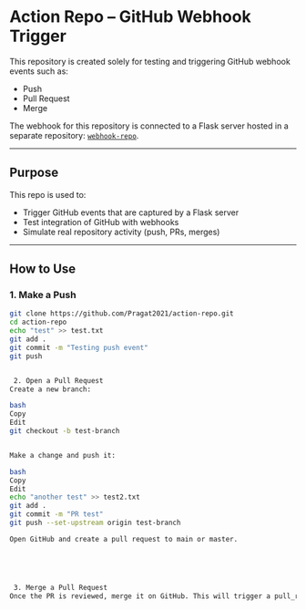 # Action Repo – GitHub Webhook Trigger

This repository is created solely for testing and triggering GitHub webhook events such as:

-  Push
-  Pull Request
-  Merge

The webhook for this repository is connected to a Flask server hosted in a separate repository: [`webhook-repo`](https://github.com/Pragat2021/webhook-repo).

---

## Purpose

This repo is used to:

- Trigger GitHub events that are captured by a Flask server
- Test integration of GitHub with webhooks
- Simulate real repository activity (push, PRs, merges)

---

## How to Use

### 1. Make a Push

```bash
git clone https://github.com/Pragat2021/action-repo.git
cd action-repo
echo "test" >> test.txt
git add .
git commit -m "Testing push event"
git push


 2. Open a Pull Request
Create a new branch:

bash
Copy
Edit
git checkout -b test-branch


Make a change and push it:

bash
Copy
Edit
echo "another test" >> test2.txt
git add .
git commit -m "PR test"
git push --set-upstream origin test-branch

Open GitHub and create a pull request to main or master.





 3. Merge a Pull Request
Once the PR is reviewed, merge it on GitHub. This will trigger a pull_request with action: closed and merged: true.
